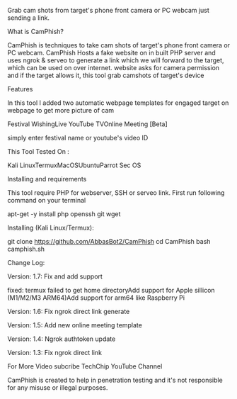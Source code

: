 Grab cam shots from target's phone front camera or PC webcam just sending a link. 

What is CamPhish?

CamPhish is techniques to take cam shots of target's phone front camera or PC webcam. CamPhish Hosts a fake website on in built PHP server and uses ngrok & serveo to generate a link which we will forward to the target, which can be used on over internet. website asks for camera permission and if the target allows it, this tool grab camshots of target's device

Features

In this tool I added two automatic webpage templates for engaged target on webpage to get more picture of cam

Festival WishingLive YouTube TVOnline Meeting [Beta]

simply enter festival name or youtube's video ID

This Tool Tested On :

Kali LinuxTermuxMacOSUbuntuParrot Sec OS

Installing and requirements

This tool require PHP for webserver, SSH or serveo link. First run following command on your terminal

apt-get -y install php openssh git wget 

Installing (Kali Linux/Termux):

git clone https://github.com/AbbasBot2/CamPhish cd CamPhish bash camphish.sh 

Change Log:

Version: 1.7: Fix and add support

fixed: termux failed to get home directoryAdd support for Apple sillicon (M1/M2/M3 ARM64)Add support for arm64 like Raspberry Pi

Version: 1.6: Fix ngrok direct link generate

Version: 1.5: Add new online meeting template

Version: 1.4: Ngrok authtoken update

Version: 1.3: Fix ngrok direct link

For More Video subcribe TechChip YouTube Channel

CamPhish is created to help in penetration testing and it's not responsible for any misuse or illegal purposes.
